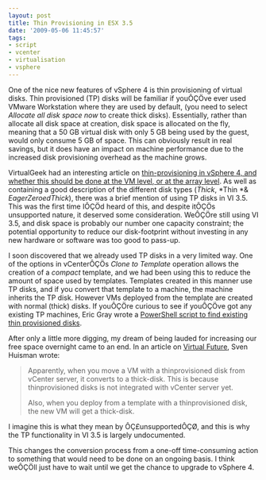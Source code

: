 ```yaml
---
layout: post
title: Thin Provisioning in ESX 3.5
date: '2009-05-06 11:45:57'
tags:
- script
- vcenter
- virtualisation
- vsphere
---
```



One of the nice new features of vSphere 4 is thin provisioning of virtual disks. Thin provisioned (TP) disks will be familiar if youÔÇÖve ever used VMware Workstation where they are used by default, (you need to select *Allocate all disk space now* to create thick disks). Essentially, rather than allocate all disk space at creation, disk space is allocated on the fly, meaning that a 50 GB virtual disk with only 5 GB being used by the guest, would only consume 5 GB of space. This can obviously result in real savings, but it does have an impact on machine performance due to the increased disk provisioning overhead as the machine grows.

VirtualGeek had an interesting article on [thin-provisioning in vSphere 4, and whether this should be done at the VM level, or at the array level](http://virtualgeek.typepad.com/virtual_geek/2009/04/thin-on-thin-where-should-you-do-thin-provisioning-vsphere-40-or-array-level.html). As well as containing a good description of the different disk types (*Thick*, *Thin *& *EagerZeroedThick*), there was a brief mention of using TP disks in VI 3.5. This was the first time IÔÇÖd heard of this, and despite itÔÇÖs unsupported nature, it deserved some consideration. WeÔÇÖre still using VI 3.5, and disk space is probably our number one capacity constraint; the potential opportunity to reduce our disk-footprint without investing in any new hardware or software was too good to pass-up.

I soon discovered that we already used TP disks in a very limited way. One of the options in vCenterÔÇÖs *Clone to Template* operation allows the creation of a *compact* template, and we had been using this to reduce the amount of space used by templates. Templates created in this manner use TP disks, and if you convert that template to a machine, the machine inherits the TP disk. However VMs deployed from the template are created with normal (thick) disks. If youÔÇÖre curious to see if youÔÇÖve got any existing TP machines, Eric Gray wrote a [PowerShell script to find existing thin provisioned disks](http://www.vcritical.com/2009/01/finding-thin-provisioned-virtual-disks-with-powershell/#more-514).

After only a little more digging, my dream of being lauded for increasing our free space overnight came to an end. In an article on [Virtual Future](http://virtualfuture.info/2008/12/vmware-esx-35-and-thinprovisioning/), Sven Huisman wrote:

> Apparently, when you move a VM with a thinprovisioned disk from vCenter server, it converts to a thick-disk. This is because thinprovisioned disks is not integrated with vCenter server yet.
> 
> Also, when you deploy from a template with a thinprovisioned disk, the new VM will get a thick-disk.

I imagine this is what they mean by ÔÇ£unsupportedÔÇØ, and this is why the TP functionality in VI 3.5 is largely undocumented.

This changes the conversion process from a one-off time-consuming action to something that would need to be done on an ongoing basis. I think weÔÇÖll just have to wait until we get the chance to upgrade to vSphere 4.


